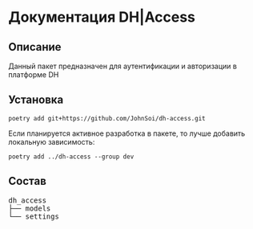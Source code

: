 # Документация DH|Access

## Описание

Данный пакет предназначен для аутентификации и авторизации в платформе DH

## Установка

```commandline
poetry add git+https://github.com/JohnSoi/dh-access.git
```

Если планируется активное разработка в пакете, то лучше добавить локальную зависимость:
```commandline
poetry add ../dh-access --group dev
```

## Состав

<pre>
dh_access
├── models
└── settings
</pre>
